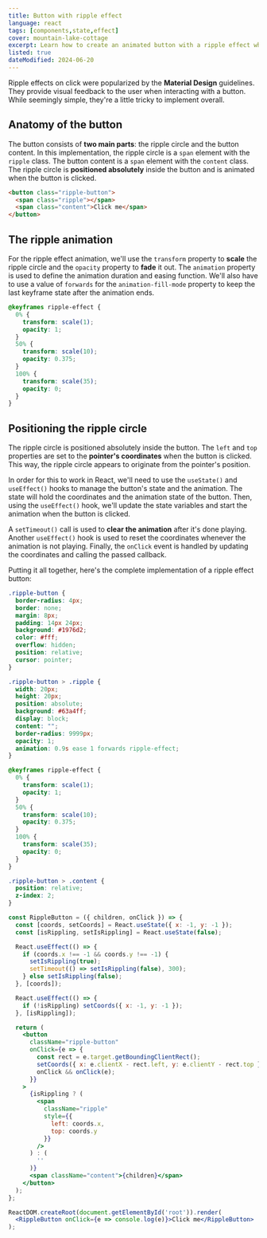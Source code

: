 ```yaml
---
title: Button with ripple effect
language: react
tags: [components,state,effect]
cover: mountain-lake-cottage
excerpt: Learn how to create an animated button with a ripple effect when clicked.
listed: true
dateModified: 2024-06-20
---
```


Ripple effects on click were popularized by the **Material Design** guidelines. They provide visual feedback to the user when interacting with a button. While seemingly simple, they're a little tricky to implement overall.

## Anatomy of the button

The button consists of **two main parts**: the ripple circle and the button content. In this implementation, the ripple circle is a `span` element with the `ripple` class. The button content is a `span` element with the `content` class. The ripple circle is **positioned absolutely** inside the button and is animated when the button is clicked.

```html
<button class="ripple-button">
  <span class="ripple"></span>
  <span class="content">Click me</span>
</button>
```

## The ripple animation

For the ripple effect animation, we'll use the `transform` property to **scale** the ripple circle and the `opacity` property to **fade** it out. The `animation` property is used to define the animation duration and easing function. We'll also have to use a value of `forwards` for the `animation-fill-mode` property to keep the last keyframe state after the animation ends.

```css
@keyframes ripple-effect {
  0% {
    transform: scale(1);
    opacity: 1;
  }
  50% {
    transform: scale(10);
    opacity: 0.375;
  }
  100% {
    transform: scale(35);
    opacity: 0;
  }
}
```

## Positioning the ripple circle

The ripple circle is positioned absolutely inside the button. The `left` and `top` properties are set to the **pointer's coordinates** when the button is clicked. This way, the ripple circle appears to originate from the pointer's position.

In order for this to work in React, we'll need to use the `useState()` and `useEffect()` hooks to manage the button's state and the animation. The state will hold the coordinates and the animation state of the button. Then, using the `useEffect()` hook, we'll update the state variables and start the animation when the button is clicked.

A `setTimeout()` call is used to **clear the animation** after it's done playing. Another `useEffect()` hook is used to reset the coordinates whenever the animation is not playing. Finally, the `onClick` event is handled by updating the coordinates and calling the passed callback.

Putting it all together, here's the complete implementation of a ripple effect button:

```css
.ripple-button {
  border-radius: 4px;
  border: none;
  margin: 8px;
  padding: 14px 24px;
  background: #1976d2;
  color: #fff;
  overflow: hidden;
  position: relative;
  cursor: pointer;
}

.ripple-button > .ripple {
  width: 20px;
  height: 20px;
  position: absolute;
  background: #63a4ff;
  display: block;
  content: "";
  border-radius: 9999px;
  opacity: 1;
  animation: 0.9s ease 1 forwards ripple-effect;
}

@keyframes ripple-effect {
  0% {
    transform: scale(1);
    opacity: 1;
  }
  50% {
    transform: scale(10);
    opacity: 0.375;
  }
  100% {
    transform: scale(35);
    opacity: 0;
  }
}

.ripple-button > .content {
  position: relative;
  z-index: 2;
}
```

```jsx
const RippleButton = ({ children, onClick }) => {
  const [coords, setCoords] = React.useState({ x: -1, y: -1 });
  const [isRippling, setIsRippling] = React.useState(false);

  React.useEffect(() => {
    if (coords.x !== -1 && coords.y !== -1) {
      setIsRippling(true);
      setTimeout(() => setIsRippling(false), 300);
    } else setIsRippling(false);
  }, [coords]);

  React.useEffect(() => {
    if (!isRippling) setCoords({ x: -1, y: -1 });
  }, [isRippling]);

  return (
    <button
      className="ripple-button"
      onClick={e => {
        const rect = e.target.getBoundingClientRect();
        setCoords({ x: e.clientX - rect.left, y: e.clientY - rect.top });
        onClick && onClick(e);
      }}
    >
      {isRippling ? (
        <span
          className="ripple"
          style={{
            left: coords.x,
            top: coords.y
          }}
        />
      ) : (
        ''
      )}
      <span className="content">{children}</span>
    </button>
  );
};

ReactDOM.createRoot(document.getElementById('root')).render(
  <RippleButton onClick={e => console.log(e)}>Click me</RippleButton>
);
```
